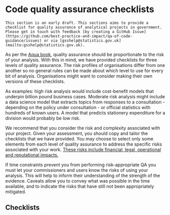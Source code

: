 # Code quality assurance checklists

```{note}
This section is an early draft. This sections aims to provide a checklist for quality assurance of analytical projects in government. Please get in touch with feedback [by creating a GitHub Issue](https://github.com/best-practice-and-impact/qa-of-code-guidance/issues) or via [gsshelp@statistics.gov.uk](mailto:gsshelp@statistics.gov.uk).
```

As per the [Aqua book](https://www.gov.uk/government/publications/the-aqua-book-guidance-on-producing-quality-analysis-for-government), quality assurance should be proportionate to the risk of your analysis. With this in mind, we have provided checklists for three levels of quality assurance. The risk profiles of organisations differ from one another so no general rules can be made about which level to use for every bit of analysis. Organisations might want to consider making their own versions of these checklists.

As examples: high risk analysis would include cost-benefit models that underpin billion pound business cases. Moderate risk analysis might include a data science model that extracts topics from responses to a consultation - depending on the policy under consultation - or official statistics with hundreds of known users. A model that predicts stationery expenditure for a division would probably be low risk.

We recommend that you consider the risk and complexity associated with your project. Given your assessment, you should copy and tailor the checklists that we have provided. You may choose to select only some elements from each level of quality assurance to address the specific risks associated with your work. [These risks include financial, legal, operational and reputational impacts.](https://assets.publishing.service.gov.uk/government/uploads/system/uploads/attachment_data/file/416478/aqua_book_final_web.pdf#page=10)

If time constraints prevent you from performing risk-appropriate QA you must let your commissioners and users know the risks of using your analysis. This will help to inform their understanding of the strength of the evidence. Caveats allow you to convey what was possible in the time available, and to indicate the risks that have still not been appropriately mitigated. 


## Checklists

```{tableofcontents}
```
